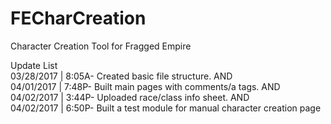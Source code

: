 # FECharCreation
Character Creation Tool for Fragged Empire<br>



Update List<br>
03/28/2017 | 8:05A- Created basic file structure. AND<br>
04/01/2017 | 7:48P- Built main pages with comments/a tags. AND<br>
04/02/2017 | 3:44P- Uploaded race/class info sheet. AND<br>
04/02/2017 | 6:50P- Built a test module for manual character creation page<br>
